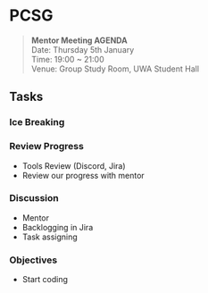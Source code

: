 # PCSG

>**Mentor Meeting AGENDA**
<br>Date: Thursday 5th January
<br>Time: 19:00 ~ 21:00
<br>Venue: Group Study Room, UWA Student Hall

## Tasks

### Ice Breaking

### Review Progress
+ Tools Review (Discord, Jira)
+ Review our progress with mentor

### Discussion
+ Mentor
+ Backlogging in Jira
+ Task assigning

### Objectives
+ Start coding
